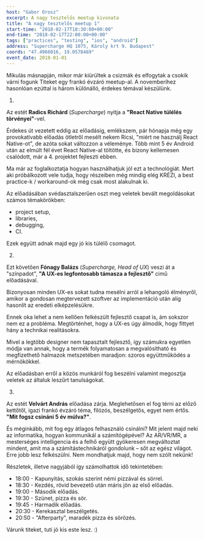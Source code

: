 ```yaml
---
host: "Gabor Orosz"
excerpt: A nagy tesztelős meetup kivonata
title: "A nagy tesztelős meetup 1"
start-time: "2018-02-17T18:30:00+00:00"
end-time: "2018-02-17T22:00:00+00:00"
tags: ["practices", "testing", "ios", "android"]
address: "Supercharge HQ 1075, Károly krt 9. Budapest"
coords: "47.4966016, 19.0578469"
event_date: 2018-01-01
---
```


Mikulás másnapján, mikor már kiürültek a csizmák és elfogytak a csokik várni fogunk Titeket egy frankó évzáró meetup-al. A novemberihez hasonlóan ezúttal is három különálló, érdekes témával készülünk.

1. 
Az estét **Radics Richárd** (*Supercharge*) nyitja a **"React Native túlélés törvényei"**-vel.

Érdekes út vezetett eddig az előadásig, emlékszem, pár hónapja még egy provokatívabb előadás ötletről mesélt nekem Ricsi, "miért ne használj React Native-ot", de azóta sokat változzon a véleménye. Több mint 5 év Android után az elmúlt fél évet React Native-al töltötte, és bizony kellemesen csalódott, már a 4. projektet fejleszti ebben.

Ma már az foglalkoztatja hogyan használhatjuk jól ezt a technológiát. Mert aki próbálkozott vele tudja, hogy részeiben még mindig elég KRÉZI, a best practice-k / workaround-ok még csak most alakulnak ki.

Az előadásában svédasztalszerűen oszt meg veletek bevált megoldásokat számos témakörökben:

- project setup,
- libraries,
- debugging,
- CI.

Ezek együtt adnak majd egy jó kis túlélő csomagot.

2. 
Ezt követően **Fónagy Balázs** (*Supercharge, Head of UX*) veszi át a "színpadot", **"A UX-es legfontosabb támasza a fejlesztő"** cimű előadásával.

Bizonyosan minden UX-es sokat tudna mesélni arról a lehangoló élményről, amikor a gondosan megtervezett szoftver az implementáció után alig hasonlít az eredeti elképzelésükre.

Ennek oka lehet a nem kellően felkészült fejlesztő csapat is, ám sokszor nem ez a probléma. Megtörténhet, hogy a UX-es úgy álmodik, hogy fittyet hány a technikai realitásokra.

Mivel a legtöbb designer nem tapasztalt fejlesztő, így számukra egyetlen módja van annak, hogy a termék folyamatosan a megvalósítható és megfizethető halmazok metszetében maradjon: szoros együttműködés a mérnökökkel.

Az előadásban erről a közös munkáról fog beszélni valamint megosztja veletek az általuk leszűrt tanulságokat.

3. 
Az estét **Velvárt András** előadása zárja. Meglehetősen el fog térni az előző kettőtől, igazi frankó évzáró téma, filózós, beszélgetős, egyet nem értős. **"Mit fogsz csináni 5 év múlva?"**.

És méginkább, mit fog egy átlagos felhasználó csinálni? Mit jelent majd neki az informatika, hogyan kommunikál a számítógépével? Az AR/VR/MR, a mesterséges intelligencia és a felhő együtt gyökeresen megváltoztat mindent, amit ma a számítástechnikáról gondolunk – sőt az egész világot. Erre jobb lesz felkészülni. Nem mondhatjuk majd, hogy nem szólt nekünk!

Részletek, illetve nagyjából így számolhattok idő tekintetében:

- 18:00 - Kapunyitás, szokás szerint némi pizzával és sörrel.
- 18:30 - Kezdés, rövid bevezető után máris jön az első előadás.
- 19:00 - Második előadás.
- 19:30 - Szünet, pizza és sör.
- 19:45 - Harmadik előadás.
- 20:30 - Kerekasztal beszélgetés.
- 20:50 - "Afterparty", maradék pizza és sörözés.

Várunk titeket, tuti jó kis este lesz. :)